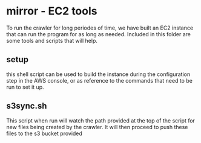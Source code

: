 # mirror - EC2 tools
To run the crawler for long periodes of time, we have built an EC2 instance that can run the program for as long as needed.
Included in this folder are some tools and scripts that will help.

## setup
this shell script can be used to build the instance during the configuration step in the AWS console, or as reference to the commands that need to be run to set it up.

## s3sync.sh
This script when run will watch the path provided at the top of the script for new files being created by the crawler. It will then proceed to push these files to the s3 bucket provided